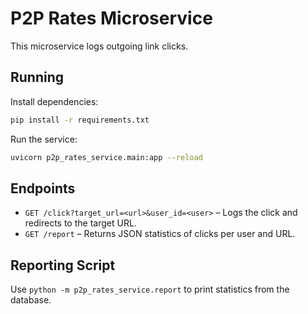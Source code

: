 # P2P Rates Microservice

This microservice logs outgoing link clicks.

## Running

Install dependencies:
```bash
pip install -r requirements.txt
```

Run the service:
```bash
uvicorn p2p_rates_service.main:app --reload
```

## Endpoints

- `GET /click?target_url=<url>&user_id=<user>` – Logs the click and redirects to the target URL.
- `GET /report` – Returns JSON statistics of clicks per user and URL.

## Reporting Script

Use `python -m p2p_rates_service.report` to print statistics from the database.
